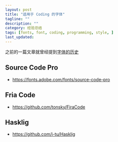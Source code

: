 ```yaml
---
layout: post
title: "适用于 Coding 的字体"
tagline: ""
description: ""
category: 经验总结
tags: [fonts, font, coding, programming, style, ]
last_updated:
---
```


之前的一篇文章就曾经提到[字体的历史](/post/2015/05/font.html)

## Source Code Pro

- <https://fonts.adobe.com/fonts/source-code-pro>


## Fria Code

- <https://github.com/tonsky/FiraCode>

## Hasklig

- <https://github.com/i-tu/Hasklig>
